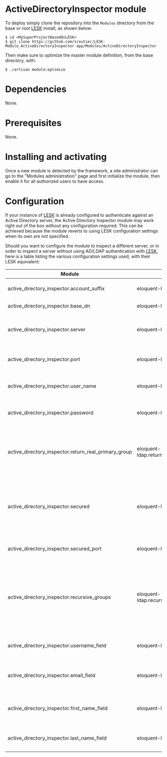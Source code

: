# ActiveDirectoryInspector module

To deploy simply clone the repository into the ```Modules``` directory from the base or root [LESK](https://github.com/sroutier/laravel-enterprise-starter-kit) install, as shown below:
```
$ cd <MySuperProjectBasedOnLESK>
$ git clone https://github.com/sroutier/LESK-Module_ActiveDirectoryInspector app/Modules/ActiveDirectoryInspector
```

Then make sure to optimize the master module definition, from the base directory, with:
```
$ ./artisan module:optimize
```

# Dependencies
None. 

# Prerequisites
None.

# Installing and activating
Once a new module is detected by the framework, a site administrator can go to the "Modules administration" page 
and first initialize the module, then enable it for all authorized users to have access.
  
# Configuration
If your instance of [LESK](https://github.com/sroutier/laravel-enterprise-starter-kit) is already configured to 
authenticate against an Active Directory server, the Active Directory Inspector module may work right out of 
the box without any configuration required. This can be achieved because the module reverts to using LESK 
configuration settings when its own are not specified.
 
Should you want to configure the module to inspect a different server, or in order to inspect a server without using 
AD/LDAP authentication with [LESK](https://github.com/sroutier/laravel-enterprise-starter-kit), here is a table 
listing the various configuration settings used, with their LESK equivalent:

| Module                                               | LESK                                    | Default                         | Description                           |
|------------------------------------------------------|-----------------------------------------|---------------------------------|---------------------------------------|
| active_directory_inspector.account_suffix            | eloquent-ldap.account_suffix            | @company.com                    | Account suffix, used to build user ID |
| active_directory_inspector.base_dn                   | eloquent-ldap.base_dn                   | DC=department,DC=company,DC=com | Base DN to bind to                    |
| active_directory_inspector.server                    | eloquent-ldap.server                    | ldapsrv01.company.com           | The fully qualified hostname for your AD domain controller. |
| active_directory_inspector.port                      | eloquent-ldap.port                      | 389                             | The TCP port number to connect to your AD server. |
| active_directory_inspector.user_name                 | eloquent-ldap.user_name                 | ldap_reader                     | The name of the user that will query the AD server. |
| active_directory_inspector.password                  | eloquent-ldap.password                  | PaSsWoRd                        | The password of the user that will query the AD server. |
| active_directory_inspector.return_real_primary_group | eloquent-ldap.return_real_primary_group | true                            | Fix Microsoft AD not following standards by not returning the real primary group, may incur extra processing. |
| active_directory_inspector.secured                   | eloquent-ldap.secured                   | false                           | Enables the use of encryption to communicate with LDAP/AD using either SSL or TLS. (Supported values: false, "ssl", "tls") |
| active_directory_inspector.secured_port              | eloquent-ldap.secured_port              | 636                             | The port number to use when using secured communications. |
| active_directory_inspector.recursive_groups          | eloquent-ldap.recursive_groups          | false                           | Resolve group membership recursively. When disabled only groups that a given user is a direct member of will be returned. May incur extra processing. |
| active_directory_inspector.username_field            | eloquent-ldap.username_field            | samaccountname                  | The name of the field that will contain the user name. |
| active_directory_inspector.email_field               | eloquent-ldap.email_field               | userprincipalname               | The name of the field that will contain the user's email address. |
| active_directory_inspector.first_name_field          | eloquent-ldap.first_name_field          | givenname                       | The name of the field that will contain the user's first name. |
| active_directory_inspector.last_name_field           | eloquent-ldap.last_name_field           | sn                              | The name of the field that will contain the user's last name. |

